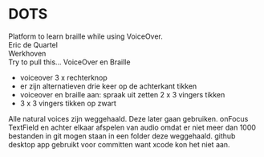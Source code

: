# DOTS
Platform to learn braille while using VoiceOver.  
Eric de Quartel  
Werkhoven  
Try to pull this...
VoiceOver en Braille
- voiceover 3 x rechterknop
- er zijn alternatieven drie keer op de achterkant tikken
- voiceover en braille aan: spraak uit zetten 2 x 3 vingers tikken
- 3 x 3 vingers tikken op zwart

Alle natural voices zijn weggehaald. Deze later gaan gebruiken.
onFocus TextField
en achter elkaar afspelen van audio
omdat er niet meer dan 1000 bestanden in git mogen staan in een folder deze weggehaald.
github desktop app gebruikt voor committen want xcode kon het niet aan.
